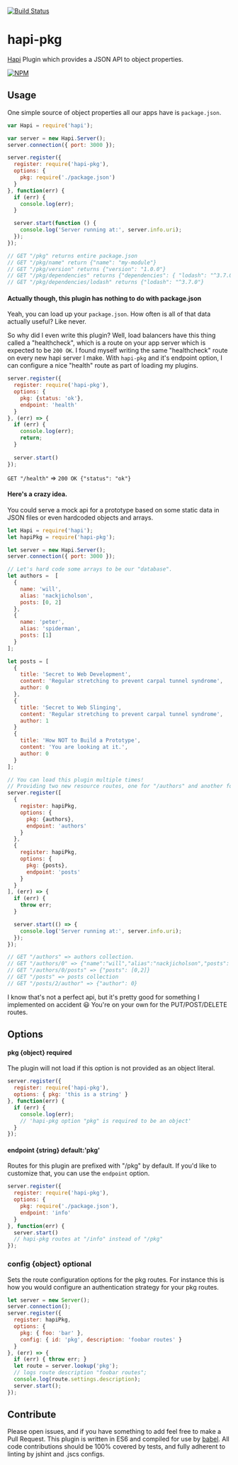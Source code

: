 [![Build Status](https://travis-ci.org/nackjicholson/hapi-pkg.svg?branch=master)](https://travis-ci.org/nackjicholson/hapi-pkg)

# hapi-pkg
[Hapi](http://hapijs.com) Plugin which provides a JSON API to object properties.

[![NPM](https://nodei.co/npm/hapi-pkg.png?downloads=true&downloadRank=true&stars=true)](https://nodei.co/npm/hapi-pkg/)

## Usage

One simple source of object properties all our apps have is `package.json`.

```javascript
var Hapi = require('hapi');

var server = new Hapi.Server();
server.connection({ port: 3000 });

server.register({
  register: require('hapi-pkg'),
  options: {
    pkg: require('./package.json')
  }
}, function(err) {
  if (err) {
    console.log(err);
  }

  server.start(function () {
    console.log('Server running at:', server.info.uri);
  });
});

// GET "/pkg" returns entire package.json
// GET "/pkg/name" return {"name": "my-module"}
// GET "/pkg/version" returns {"version": "1.0.0"}
// GET "/pkg/dependencies" returns {"dependencies": { "lodash": "^3.7.0" } }
// GET "/pkg/dependencies/lodash" returns {"lodash": "^3.7.0"}
```

#### Actually though, this plugin has nothing to do with package.json
Yeah, you can load up your `package.json`. How often is all of that data actually useful? Like never.

So why did I even write this plugin? Well, load balancers have this thing called a "healthcheck", which is a route on
your app server which is expected to be `200 OK`. I found myself writing the same "healthcheck" route on every new
hapi server I make. With `hapi-pkg` and it's endpoint option, I can configure a nice "health" route as part of
loading my plugins.

```javascript
server.register({
  register: require('hapi-pkg'),
  options: {
    pkg: {status: 'ok'},
    endpoint: 'health'
  }
}, (err) => {
  if (err) {
    console.log(err);
    return;
  }
  
  server.start()
});
```

`GET "/health"` => `200 OK {"status": "ok"}`

#### Here's a crazy idea.
You could serve a mock api for a prototype based on some static data in JSON files or even hardcoded objects and arrays.

```javascript
let Hapi = require('hapi');
let hapiPkg = require('hapi-pkg');

let server = new Hapi.Server();
server.connection({ port: 3000 });

// Let's hard code some arrays to be our "database".
let authors =  [
  {
    name: 'will',
    alias: 'nackjicholson',
    posts: [0, 2]
  },
  {
    name: 'peter',
    alias: 'spiderman',
    posts: [1]
  }
];

let posts = [
  {
    title: 'Secret to Web Development',
    content: 'Regular stretching to prevent carpal tunnel syndrome',
    author: 0
  },
  {
    title: 'Secret to Web Slinging',
    content: 'Regular stretching to prevent carpal tunnel syndrome',
    author: 1
  }
  {
    title: 'How NOT to Build a Prototype',
    content: 'You are looking at it.',
    author: 0
  }
];

// You can load this plugin multiple times!
// Providing two new resource routes, one for "/authors" and another for "/posts"
server.register([
  {
    register: hapiPkg,
    options: {
      pkg: {authors},
      endpoint: 'authors'
    }
  },
  {
    register: hapiPkg,
    options: {
      pkg: {posts},
      endpoint: 'posts'
    }
  }
], (err) => {
  if (err) {
    throw err;
  }

  server.start(() => {
    console.log('Server running at:', server.info.uri);
  });
});

// GET "/authors" => authors collection.
// GET "/authors/0" => {"name":"will","alias":"nackjicholson","posts": [0,2]}
// GET "/authors/0/posts" => {"posts": [0,2]}
// GET "/posts" => posts collection
// GET "/posts/2/author" => {"author": 0}
```

I know that's not a perfect api, but it's pretty good for something I implemented on accident :smiley:
You're on your own for the PUT/POST/DELETE routes.

## Options
#### pkg {object} required
The plugin will not load if this option is not provided as an object literal.

```javascript
server.register({
  register: require('hapi-pkg'),
  options: { pkg: 'this is a string' }
}, function(err) {
  if (err) {
    console.log(err);
    // 'hapi-pkg option "pkg" is required to be an object' 
  }
});
```

#### endpoint {string} default:'pkg'
Routes for this plugin are prefixed with "/pkg" by default. If you'd like to customize that, you can use the `endpoint`
option.

```javascript
server.register({
  register: require('hapi-pkg'),
  options: {
    pkg: require('./package.json'),
    endpoint: 'info'
  }
}, function(err) {
  server.start()
  // hapi-pkg routes at "/info" instead of "/pkg"
});
```

### config {object} optional
Sets the route configuration options for the pkg routes. For instance this is how you would
configure an authentication strategy for your pkg routes.

```javascript
let server = new Server();
server.connection();
server.register({
  register: hapiPkg,
  options: {
    pkg: { foo: 'bar' },
    config: { id: 'pkg', description: 'foobar routes' }
  }
}, (err) => {
  if (err) { throw err; }
  let route = server.lookup('pkg');
  // logs route description "foobar routes";
  console.log(route.settings.description);
  server.start();
});
```

## Contribute
Please open issues, and if you have something to add feel free to make a Pull Request. This plugin is written in
ES6 and compiled for use by [babel](http://babeljs.io/). All code contributions should be 100% covered by tests, and
fully adherent to linting by jshint and .jscs configs.
